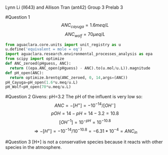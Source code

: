 Lynn Li (ll643) and Allison Tran (ant42)
Group 3
Prelab 3

#Question 1
$$ANC_{cayuga}=1.6meq/L$$
$$ANC_{wolf}=70\mu{eq}/L$$

```Python
from aguaclara.core.units import unit_registry as u
u.define('equivalent = mole = eq')
import aguaclara.research.environmental_processes_analysis as epa
from scipy import optimize
def ANC_zeroed(pHguess, ANC):
  return ((epa.ANC_open(pHguess) - ANC).to(u.mol/u.L)).magnitude
def pH_open(ANC):
  return optimize.brentq(ANC_zeroed, 0, 14,args=(ANC))
pH_Cayuga=pH_open(1.6*u.meq/u.L)
pH_Wolf=pH_open(70*u.meq/u.L)

```
#Question 2
Givens:
pH=3.2
The pH of the influent is very low so: $$ANC=-[H^+]=-10^{-14}/[OH^-]$$
$$pOH=14-pH=14-3.2=10.8$$
$$[OH^{-1}]=10^{-pH}=10^{-10.8}$$
$$\Rightarrow-[H^+]=-10^{-14}/10^{-10.8}=-6.31*10^{-4}=ANC_{in}$$

#Question 3
[H+] is not a conservative species because it reacts with other species in the atmosphere.
